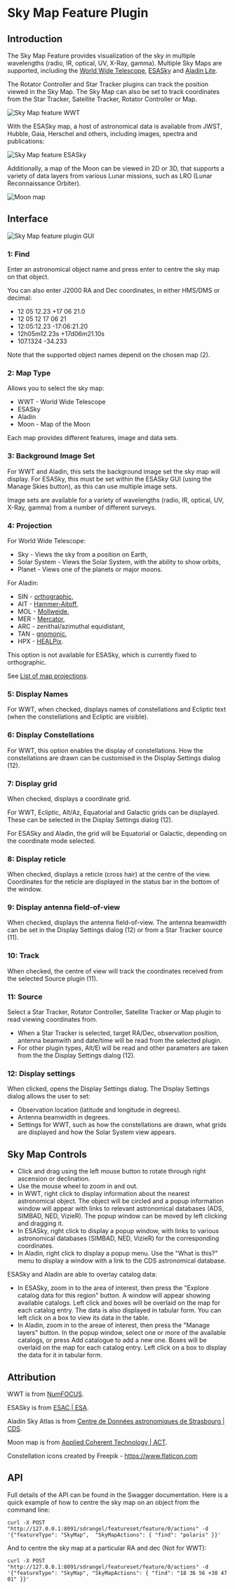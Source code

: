 ﻿<h1>Sky Map Feature Plugin</h1>

<h2>Introduction</h2>

The Sky Map Feature provides visualization of the sky in multiple wavelengths (radio, IR, optical, UV, X-Ray, gamma).
Multiple Sky Maps are supported, including the [World Wide Telescope](https://www.worldwidetelescope.org/), [ESASky](https://www.esa.int/About_Us/ESAC/Explore_the_cosmos_with_ESASky) and [Aladin Lite](https://aladin.cds.unistra.fr/).

The Rotator Controller and Star Tracker plugins can track the position viewed in the Sky Map. The Sky Map can also be set to track coordinates from the Star Tracker, Satellite Tracker, Rotator Controller or Map.

![Sky Map feature WWT](../../../doc/img/SkyMap_wwt.png)

With the ESASky map, a host of astronomical data is available from JWST, Hubble, Gaia, Herschel and others, including images, spectra and publications:

![Sky Map feature ESASky](../../../doc/img/SkyMap_ESASky.png)

Additionally, a map of the Moon can be viewed in 2D or 3D, that supports a variety of data layers from various Lunar missions, such as LRO (Lunar Reconnaissance Orbiter).

![Moon map](../../../doc/img/SkyMap_Moon.png)

<h2>Interface</h2>

![Sky Map feature plugin GUI](../../../doc/img/SkyMap_settings.png)

<h3>1: Find</h3>

Enter an astronomical object name and press enter to centre the sky map on that object.

You can also enter J2000 RA and Dec coordinates, in either HMS/DMS or decimal:

* 12 05 12.23 +17 06 21.0
* 12 05 12 17 06 21
* 12:05:12.23 -17:06:21.20
* 12h05m12.23s +17d06m21.10s
* 107.1324 -34.233

Note that the supported object names depend on the chosen map (2).

<h3>2: Map Type</h3>

Allows you to select the sky map:

* WWT - World Wide Telescope 
* ESASky
* Aladin
* Moon - Map of the Moon

Each map provides different features, image and data sets.

<h3>3: Background Image Set</h3>

For WWT and Aladin, this sets the background image set the sky map will display. For ESASky, this must be set within the ESASky GUI (using the Manage Skies button), as this can use multiple image sets.

Image sets are available for a variety of wavelengths (radio, IR, optical, UV, X-Ray, gamma) from a number of different surveys.

<h3>4: Projection</h3>

For World Wide Telescope:

* Sky - Views the sky from a position on Earth, 
* Solar System - Views the Solar System, with the ability to show orbits,
* Planet - Views one of the planets or major moons.

For Aladin:

* SIN - [orthographic](https://en.wikipedia.org/wiki/Orthographic_map_projection),
* AIT - [Hammer-Aitoff](https://en.wikipedia.org/wiki/Hammer_projection),
* MOL - [Mollweide](https://en.wikipedia.org/wiki/Mollweide_projection),
* MER - [Mercator](https://en.wikipedia.org/wiki/Mercator_projection),
* ARC - zenithal/azimuthal equidistant,
* TAN - [gnomonic](https://en.wikipedia.org/wiki/Gnomonic_projection),
* HPX - [HEALPix](https://en.wikipedia.org/wiki/HEALPix).

This option is not available for ESASky, which is currently fixed to orthographic.

See [List of map projections](https://en.wikipedia.org/wiki/List_of_map_projections).

<h3>5: Display Names</h3>

For WWT, when checked, displays names of constellations and Ecliptic text (when the constellations and Ecliptic are visible).

<h3>6: Display Constellations</h3>

For WWT, this option enables the display of constellations. How the constellations are drawn can be customised in the Display Settings dialog (12).

<h3>7: Display grid</h3>

When checked, displays a coordinate grid.

For WWT, Ecliptic, Alt/Az, Equatorial and Galactic grids can be displayed. These can be selected in the Display Settings dialog (12).

For ESASky and Aladin, the grid will be Equatorial or Galactic, depending on the coordinate mode selected.

<h3>8: Display reticle</h3>

When checked, displays a reticle (cross hair) at the centre of the view. Coordinates for the reticle are displayed in the status bar in the bottom of the window.

<h3>9: Display antenna field-of-view</h3>

When checked, displays the antenna field-of-view. The antenna beamwidth can be set in the Display Settings dialog (12) or from a Star Tracker source (11).

<h3>10: Track</h3>

When checked, the centre of view will track the coordinates received from the selected Source plugin (11).

<h3>11: Source</h3>

Select a Star Tracker, Rotator Controller, Satellite Tracker or Map plugin to read viewing coordinates from.

* When a Star Tracker is selected, target RA/Dec, observation position, antenna beamwith and date/time will be read from the selected plugin.
* For other plugin types, Alt/El will be read and other parameters are taken from the the Display Settings dialog (12).

<h3>12: Display settings</h3>

When clicked, opens the Display Settings dialog. The Display Settings dialog allows the user to set:

* Observation location (latitude and longitude in degrees).
* Antenna beamwidth in degrees.
* Settings for WWT, such as how the constellations are drawn, what grids are displayed and how the Solar System view appears.

<h2>Sky Map Controls</h2>

* Click and drag using the left mouse button to rotate through right ascension or declination.
* Use the mouse wheel to zoom in and out.
* In WWT, right click to display information about the nearest astronomical object. The object will be circled and a popup information window will appear with links to relevant astronomical databases (ADS, SIMBAD, NED, VizieR). 
The popup window can be moved by left clicking and dragging it.
* In ESASky, right click to display a popup window, with links to various astronomical databases (SIMBAD, NED, VizieR) for the corresponding coordinates.
* In Aladin, right click to display a popup menu. Use the "What is this?" menu to display a window with a link to the CDS astronomical database. 

ESASky and Aladin are able to overlay catalog data:

* In ESASky, zoom in to the area of interest, then press the "Explore catalog data for this region" button. A window will appear showing available catalogs. Left click and boxes will be overlaid on the map for each catalog entry. The data is also displayed in tabular form. You can left click on a box to view its data in the table.
* In Aladin, zoom in to the areae of interest, then press the "Manage layers" button. In the popup window, select one or more of the available catalogs, or press Add catalogue to add a new one.  Boxes will be overlaid on the map for each catalog entry. Left click on a box to display the data for it in tabular form.

<h2>Attribution</h2>

WWT is from [NumFOCUS](https://worldwidetelescope.org/about/).

ESASky is from [ESAC | ESA](https://www.cosmos.esa.int/web/esdc/esasky-credits).

Aladin Sky Atlas is from [Centre de Données astronomiques de Strasbourg | CDS](https://aladin.cds.unistra.fr/).

Moon map is from [Applied Coherent Technology | ACT](https://www.actgate.com/).

Constellation icons created by Freepik - https://www.flaticon.com

<h2>API</h2>

Full details of the API can be found in the Swagger documentation. Here is a quick example of how to centre the sky map on an object from the command line:

    curl -X POST "http://127.0.0.1:8091/sdrangel/featureset/feature/0/actions" -d '{"featureType": "SkyMap",  "SkyMapActions": { "find": "polaris" }}'

And to centre the sky map at a particular RA and dec (Not for WWT):

    curl -X POST "http://127.0.0.1:8091/sdrangel/featureset/feature/0/actions" -d '{"featureType": "SkyMap", "SkyMapActions": { "find": "18 36 56 +38 47 01" }}'
